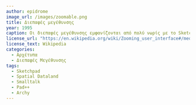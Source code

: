 ```yaml
---
author: epidrome
image_url: /images/zoomable.png
title: Διεπαφές μεγέθυνσης 
year: 1995 
caption: Οι διεπαφές μεγέθυνσης εμφανίζονται από πολύ νωρίς με το Sketchpad και συνεχίζονται με την Smalltalk και το Spatial Dataland, τα οποία χρησιμοποιούν αυτήν την τεχνική για μια πτυχή του αντίστοιχου συστήματος. Η τεχνική της μεγέθυνσης ωριμάζει με το Pad++ για τις εφαρμογές των επιτραπέζιων συστημάτων.
license_url: "https://en.wikipedia.org/wiki/Zooming_user_interface#/media/File:ZUI_example.png"
license_text: Wikipedia 
categories:
  - Αρχέτυπα
  - Διεπαφές Μεγέθυνσης 
tags:
  - Sketchpad 
  - Spatial Dataland
  - Smalltalk
  - Pad++
  - Archy
---
```

